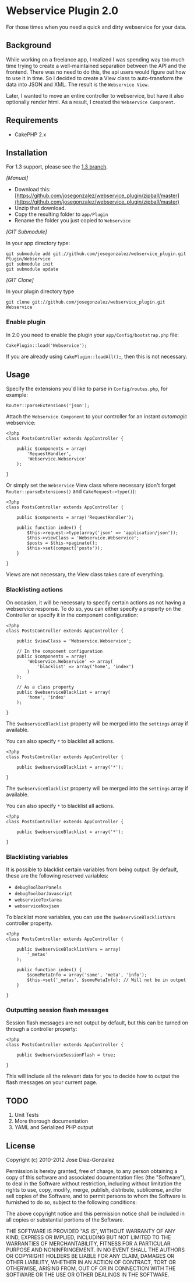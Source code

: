 # Webservice Plugin 2.0

For those times when you need a quick and dirty webservice for your data.

## Background

While working on a freelance app, I realized I was spending way too much time trying to create a well-maintained separation between the API and the frontend. There was no need to do this, the api users would figure out how to use it in time. So I decided to create a View class to auto-transform the data into JSON and XML. The result is the `Webservice View`.

Later, I wanted to move an entire controller to webservice, but have it also optionally render html. As a result, I created the `Webservice Component`.

## Requirements

* CakePHP 2.x

## Installation

For 1.3 support, please see the [1.3 branch](https://github.com/josegonzalez/webservice_plugin/tree/1.3).

_[Manual]_

* Download this: [https://github.com/josegonzalez/webservice_plugin/zipball/master](https://github.com/josegonzalez/webservice_plugin/zipball/master)
* Unzip that download.
* Copy the resulting folder to `app/Plugin`
* Rename the folder you just copied to `Webservice`

_[GIT Submodule]_

In your app directory type:

	git submodule add git://github.com/josegonzalez/webservice_plugin.git Plugin/Webservice
	git submodule init
	git submodule update

_[GIT Clone]_

In your plugin directory type

	git clone git://github.com/josegonzalez/webservice_plugin.git Webservice

### Enable plugin

In 2.0 you need to enable the plugin your `app/Config/bootstrap.php` file:

    CakePlugin::load('Webservice');

If you are already using `CakePlugin::loadAll();`, then this is not necessary.


## Usage

Specify the extensions you'd like to parse in `Config/routes.php`, for example:

	Router::parseExtensions('json');

Attach the `Webservice Component` to your controller for an instant _automagic_ webservice:

	<?php
	class PostsController extends AppController {

		public $components = array(
			'RequestHandler',
			'Webservice.Webservice'
		);

	}

Or simply set the `Webservice` View class where necessary (don't forget `Router::parseExtensions()` and `CakeRequest->type()`):

	<?php
	class PostsController extends AppController {

		public $components = array('RequestHandler');

		public function index() {
			$this->request->type(array('json' => 'application/json'));
			$this->viewClass = 'Webservice.Webservice';
			$posts = $this->paginate();
			$this->set(compact('posts'));
		}

	}

Views are not necessary, the View class takes care of everything.

### Blacklisting actions

On occasion, it will be necessary to specify certain actions as not having a webservice response. To do so, you can either specify a property on the Controller or specify it in the component configuration:

	<?php
	class PostsController extends AppController {

		public $viewClass = 'Webservice.Webservice';

		// In the component configuration
		public $components = array(
			'Webservice.Webservice' => array(
				'blacklist' => array('home', 'index')
			)
		);

		// As a class property
		public $webserviceBlacklist = array(
			'home', 'index'
		);

	}

The `$webserviceBlacklist` property will be merged into the `settings` array if available.

You can also specify `*` to blacklist all actions.

	<?php
	class PostsController extends AppController {

		public $webserviceBlacklist = array('*');

	}

The `$webserviceBlacklist` property will be merged into the `settings` array if available.

You can also specify `*` to blacklist all actions.

	<?php
	class PostsController extends AppController {

		public $webserviceBlacklist = array('*');

	}

### Blacklisting variables

It is possible to blacklist certain variables from being output. By default, these are the following reserved variables:

* `debugToolbarPanels`
* `debugToolbarJavascript`
* `webserviceTextarea`
* `webserviceNoxjson`

To blacklist more variables, you can use the `$webserviceBlacklistVars` controller property.

	<?php
	class PostsController extends AppController {

		public $webserviceBlacklistVars = array(
			'_metas'
		);

		public function index() {
			$someMetaInfo = array('some', 'meta', 'info');
			$this->set('_metas', $someMetaInfo); // Will not be in output
		}

	}

### Outputting session flash messages

Session flash messages are not output by default, but this can be turned on through a controller property:

	<?php
	class PostsController extends AppController {

		public $webserviceSessionFlash = true;

	}

This will include all the relevant data for you to decide how to output the flash messages on your current page.

## TODO

1. Unit Tests
2. More thorough documentation
3. YAML and Serialized PHP output

## License

Copyright (c) 2010-2012 Jose Diaz-Gonzalez

Permission is hereby granted, free of charge, to any person obtaining a copy
of this software and associated documentation files (the "Software"), to deal
in the Software without restriction, including without limitation the rights
to use, copy, modify, merge, publish, distribute, sublicense, and/or sell
copies of the Software, and to permit persons to whom the Software is
furnished to do so, subject to the following conditions:

The above copyright notice and this permission notice shall be included in
all copies or substantial portions of the Software.

THE SOFTWARE IS PROVIDED "AS IS", WITHOUT WARRANTY OF ANY KIND, EXPRESS OR
IMPLIED, INCLUDING BUT NOT LIMITED TO THE WARRANTIES OF MERCHANTABILITY,
FITNESS FOR A PARTICULAR PURPOSE AND NONINFRINGEMENT. IN NO EVENT SHALL THE
AUTHORS OR COPYRIGHT HOLDERS BE LIABLE FOR ANY CLAIM, DAMAGES OR OTHER
LIABILITY, WHETHER IN AN ACTION OF CONTRACT, TORT OR OTHERWISE, ARISING FROM,
OUT OF OR IN CONNECTION WITH THE SOFTWARE OR THE USE OR OTHER DEALINGS IN
THE SOFTWARE.